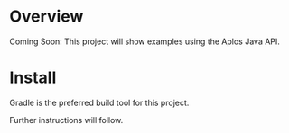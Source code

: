 # Overview
Coming Soon: This project will show examples using the 
Aplos Java API.

# Install
Gradle is the preferred build tool for this project.

Further instructions will follow.